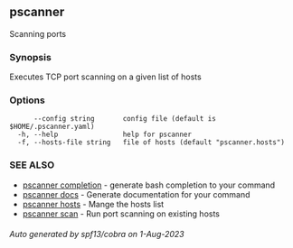 ## pscanner

Scanning ports

### Synopsis

Executes TCP port scanning on a given list of hosts

### Options

```
      --config string       config file (default is $HOME/.pscanner.yaml)
  -h, --help                help for pscanner
  -f, --hosts-file string   file of hosts (default "pscanner.hosts")
```

### SEE ALSO

* [pscanner completion](pscanner_completion.md)	 - generate bash completion to your command
* [pscanner docs](pscanner_docs.md)	 - Generate documentation for your command
* [pscanner hosts](pscanner_hosts.md)	 - Mange the hosts list
* [pscanner scan](pscanner_scan.md)	 - Run port scanning on existing hosts

###### Auto generated by spf13/cobra on 1-Aug-2023
